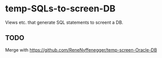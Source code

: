 # temp-SQLs-to-screen-DB
Views etc. that generate SQL statements to screent a DB.

## TODO

   Merge with https://github.com/ReneNyffenegger/temp-screen-Oracle-DB

